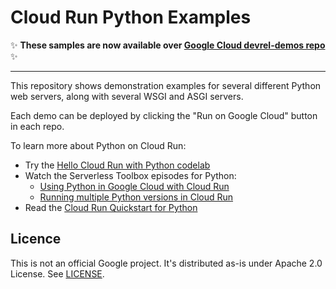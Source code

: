 # Cloud Run Python Examples

✨ **These samples are now available over [Google Cloud devrel-demos repo](https://github.com/GoogleCloudPlatform/devrel-demos/tree/main/app-dev/python-frameworks-cloudrun)** ✨


---------------


This repository shows demonstration examples for several different Python web servers, along with several WSGI and ASGI servers. 

Each demo can be deployed by clicking the "Run on Google Cloud" button in each repo. 

To learn more about Python on Cloud Run: 

 * Try the [Hello Cloud Run with Python codelab](https://codelabs.developers.google.com/codelabs/cloud-run-hello-python3/#0)
 * Watch the Serverless Toolbox episodes for Python:
   * [Using Python in Google Cloud with Cloud Run](https://www.youtube.com/watch?v=AoNulKfMl_Q&list=PLIivdWyY5sqKiWvnaA5A8F3UQ0Xu5i49U)
   * [Running multiple Python versions in Cloud Run](https://www.youtube.com/watch?v=fhOGVwzPW_o&list=PLIivdWyY5sqKiWvnaA5A8F3UQ0Xu5i49U)
 * Read the [Cloud Run Quickstart for Python](https://cloud.google.com/run/docs/quickstarts/build-and-deploy#python)


## Licence

This is not an official Google project. It's distributed as-is under Apache 2.0
License. See [LICENSE](./LICENSE).
